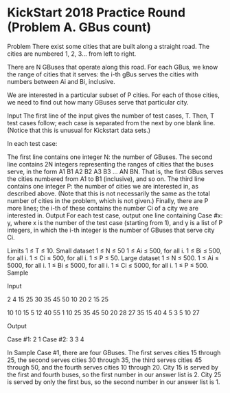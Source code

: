 # KickStart 2018 Practice Round (Problem A. GBus count)

Problem
There exist some cities that are built along a straight road. The cities are numbered 1, 2, 3... from left to right.

There are N GBuses that operate along this road. For each GBus, we know the range of cities that it serves: the i-th gBus serves the cities with numbers between Ai and Bi, inclusive.

We are interested in a particular subset of P cities. For each of those cities, we need to find out how many GBuses serve that particular city.

Input
The first line of the input gives the number of test cases, T. Then, T test cases follow; each case is separated from the next by one blank line. (Notice that this is unusual for Kickstart data sets.)

In each test case:

The first line contains one integer N: the number of GBuses.
The second line contains 2N integers representing the ranges of cities that the buses serve, in the form A1 B1 A2 B2 A3 B3 ... AN BN. That is, the first GBus serves the cities numbered from A1 to B1 (inclusive), and so on.
The third line contains one integer P: the number of cities we are interested in, as described above. (Note that this is not necessarily the same as the total number of cities in the problem, which is not given.)
Finally, there are P more lines; the i-th of these contains the number Ci of a city we are interested in.
Output
For each test case, output one line containing Case #x: y, where x is the number of the test case (starting from 1), and y is a list of P integers, in which the i-th integer is the number of GBuses that serve city Ci.

Limits
1 ≤ T ≤ 10.
Small dataset
1 ≤ N ≤ 50 
1 ≤ Ai ≤ 500, for all i.
1 ≤ Bi ≤ 500, for all i.
1 ≤ Ci ≤ 500, for all i.
1 ≤ P ≤ 50.
Large dataset
1 ≤ N ≤ 500.
1 ≤ Ai ≤ 5000, for all i.
1 ≤ Bi ≤ 5000, for all i.
1 ≤ Ci ≤ 5000, for all i.
1 ≤ P ≤ 500.
Sample

Input 
 	
2
4
15 25 30 35 45 50 10 20
2
15
25

10
10 15 5 12 40 55 1 10 25 35 45 50 20 28 27 35 15 40 4 5
3
5
10
27



Output 
 
Case #1: 2 1
Case #2: 3 3 4

In Sample Case #1, there are four GBuses. The first serves cities 15 through 25, the second serves cities 30 through 35, the third serves cities 45 through 50, and the fourth serves cities 10 through 20. City 15 is served by the first and fourth buses, so the first number in our answer list is 2. City 25 is served by only the first bus, so the second number in our answer list is 1.
